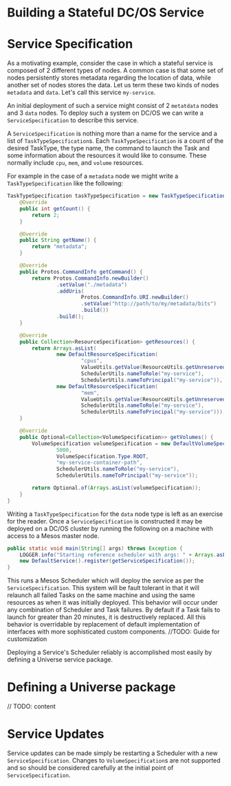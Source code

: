 Building a Stateful DC/OS Service
======================

# Service Specification
As a motivating example, consider the case in which a stateful service is composed of 2 different types of nodes.  A common case is that some set of nodes persistently stores metadata regarding the location of data, while another set of nodes stores the data.  Let us term these two kinds of nodes `metadata` and `data`.  Let's call this service `my-service`.

An initial deployment of such a service might consist of 2 `metatdata` nodes and 3 `data` nodes.  To deploy such a system on DC/OS we can write a `ServiceSpecification` to describe this service.

A `ServiceSpecification` is nothing more than a name for the service and a list of `TaskTypeSpecification`s.  Each `TaskTypeSpecification` is a count of the desired TaskType, the type name, the command to launch the Task and some information about the resources it would like to consume.  These normally include `cpu`, `mem`, and `volume` resources.

For example in the case of a `metadata` node we might write a `TaskTypeSpecification` like the following:

```java
TaskTypeSpecification taskTypeSpecification = new TaskTypeSpecification() {
    @Override
    public int getCount() {
        return 2;
    }

    @Override
    public String getName() {
        return "metadata";
    }

    @Override
    public Protos.CommandInfo getCommand() {
        return Protos.CommandInfo.newBuilder()
                .setValue("./metadata")
                .addUris(
                        Protos.CommandInfo.URI.newBuilder()
                        .setValue("http://path/to/my/metadata/bits")
                        .build())
                .build();
    }

    @Override
    public Collection<ResourceSpecification> getResources() {
        return Arrays.asList(
                new DefaultResourceSpecification(
                        "cpus",
                        ValueUtils.getValue(ResourceUtils.getUnreservedScalar("cpus", 1.0)),
                        SchedulerUtils.nameToRole("my-service"),
                        SchedulerUtils.nameToPrincipal("my-service")),
                new DefaultResourceSpecification(
                        "mem",
                        ValueUtils.getValue(ResourceUtils.getUnreservedScalar("mem", 1024)),
                        SchedulerUtils.nameToRole("my-service"),
                        SchedulerUtils.nameToPrincipal("my-service")));
    }

    @Override
    public Optional<Collection<VolumeSpecification>> getVolumes() {
        VolumeSpecification volumeSpecification = new DefaultVolumeSpecification(
                5000,
                VolumeSpecification.Type.ROOT,
                "my-service-container-path",
                SchedulerUtils.nameToRole("my-service"),
                SchedulerUtils.nameToPrincipal("my-service"));

        return Optional.of(Arrays.asList(volumeSpecification));
    }
}
```

Writing a `TaskTypeSpecification` for the `data` node type is left as an exercise for the reader.  Once a `ServiceSpecification` is constructed it may be deployed on a DC/OS cluster by running the following on a machine with access to a Mesos master node.

```java
public static void main(String[] args) throws Exception {
    LOGGER.info("Starting reference scheduler with args: " + Arrays.asList(args));
    new DefaultService().register(getServiceSpecification());
}
```

This runs a Mesos Scheduler which will deploy the service as per the `ServiceSpecification`.  This system will be fault tolerant in that it will relaunch all failed Tasks on the same machine and using the same resources as when it was initially deployed.  This behavior will occur under any combination of Scheduler and Task failures.  By default if a Task fails to launch for greater than 20 minutes, it is destructively replaced.  All this behavior is overridable by replacement of default implementation of interfaces with more sophisticated custom components.  //TODO: Guide for customization

Deploying a Service's Scheduler reliably is accomplished most easily by defining a Universe service package.
# Defining a Universe package
// TODO: content
# Service Updates
Service updates can be made simply be restarting a Scheduler with a new `ServiceSpecification`.  Changes to `VolumeSpecification`s are not supported and so should be considered carefully at the initial point of `ServiceSpecification`.
